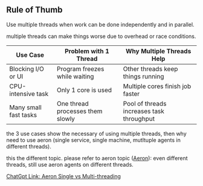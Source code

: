 ## Rule of Thumb
Use multiple threads when work can be done independently and in parallel.

multiple threads can make things worse due to overhead or race conditions.


| Use Case               | Problem with 1 Thread               | Why Multiple Threads Help                     |
|------------------------|-------------------------------------|-----------------------------------------------|
| Blocking I/O or UI     | Program freezes while waiting       | Other threads keep things running             |
| CPU-intensive task     | Only 1 core is used                 | Multiple cores finish job faster              |
| Many small fast tasks  | One thread processes them slowly    | Pool of threads increases task throughput     |

the 3 use cases show the necessary of using multiple threads, then why need to use aeron (single service, single machine, mutltuple agents in different threads).

this the different topic. please refer to aeron topic ([Aeron](http://127.0.0.1:8000/aeron/adv/)): even different threads, still use aeron agents on different threads.

[ChatGpt Link: Aeron Single vs Multi-threading](https://chatgpt.com/c/683daa2a-c6ac-800e-92a5-7efca6376e8e)